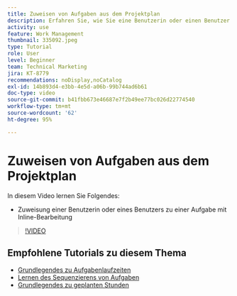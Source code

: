 ```yaml
---
title: Zuweisen von Aufgaben aus dem Projektplan
description: Erfahren Sie, wie Sie eine Benutzerin oder einen Benutzer mithilfe der Inline-Bearbeitung in einem  [!DNL  Workfront] -Projekt einer Aufgabe zuweisen können.
activity: use
feature: Work Management
thumbnail: 335092.jpeg
type: Tutorial
role: User
level: Beginner
team: Technical Marketing
jira: KT-8779
recommendations: noDisplay,noCatalog
exl-id: 14b893d4-e3bb-4e5d-a06b-99b744ad6b61
doc-type: video
source-git-commit: b41fbb673e46687e7f2b49ee77bc026d22774540
workflow-type: tm+mt
source-wordcount: '62'
ht-degree: 95%

---
```


# Zuweisen von Aufgaben aus dem Projektplan

In diesem Video lernen Sie Folgendes:

* Zuweisung einer Benutzerin oder eines Benutzers zu einer Aufgabe mit Inline-Bearbeitung

>[!VIDEO](https://video.tv.adobe.com/v/335092/?quality=12&learn=on)

<!---
learn more urls:
Notifications: Information about work assigned to me
Assign tasks
Personal time overview
Make smart assignments
Modify multiple user assignments in a task list
--->

## Empfohlene Tutorials zu diesem Thema

* [Grundlegendes zu Aufgabenlaufzeiten](https://experienceleague.adobe.com/en/docs/workfront-learn/tutorials-workfront/manage-work/tasks/understand-task-durations)
* [Lernen des Sequenzierens von Aufgaben](https://experienceleague.adobe.com/en/docs/workfront-learn/tutorials-workfront/manage-work/tasks/learn-to-sequence-tasks)
* [Grundlegendes zu geplanten Stunden](https://experienceleague.adobe.com/en/docs/workfront-learn/tutorials-workfront/manage-work/tasks/understand-planned-hours)

